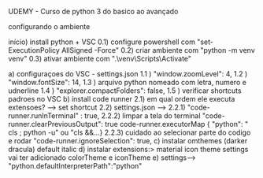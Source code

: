 UDEMY - Curso de python 3 do basico ao avançado

configurando o ambiente

início) install python + VSC
	0.1) configure powershell com "set-ExecutionPolicy AllSigned -Force"
	0.2) criar ambiente com "python -m venv venv"
	0.3) ativar ambiente com ".\venv\Scripts\Activate"

a) configuraçoes do VSC - settings.json
	1.1 ) "window.zoomLevel": 4,
	1.2 ) "window.fontSize": 14,
	1.3 ) arquivo python nomeado com letra, numero e udnerline
	1.4 ) "explorer.compactFolders": false,
	1.5 ) verificar shortcuts padroes no VSC
b) install code runner
	2.1) em qual ordem ele executa extensoes? --> set shortcut
	2.2) settings.json -->
		2.2.1) "code-runner.runInTerminal" : true,
		2.2.2) limpar a tela do terminal
			"code-runner.clearPreviousOutput": true 
			code-runner.executorMap { "python": " cls ; python -u" ou "cls &&...}
		2.2.3) cuidado ao selecionar parte do codigo e rodar
		 "code-runner.ignoreSelection": true,
c) instalar omthemes  (darker dracula) 
		default italic
d) instalar extensions:> material icon theme
	 settings vai ter adicionado colorTheme e iconTheme
e) settings--> "python.defaultInterpreterPath":"python"

